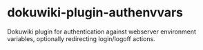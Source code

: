 # dokuwiki-plugin-authenvvars
Dokuwiki plugin for authentication against webserver environment variables, optionally redirecting login/logoff actions.

